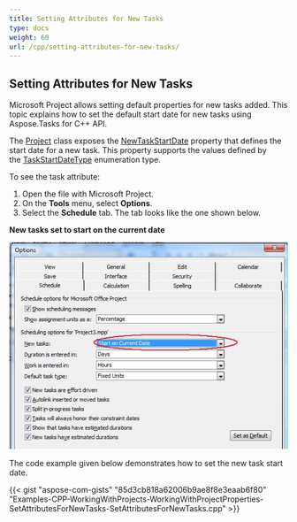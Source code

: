 ```yaml
---
title: Setting Attributes for New Tasks
type: docs
weight: 60
url: /cpp/setting-attributes-for-new-tasks/
---
```


## **Setting Attributes for New Tasks**
Microsoft Project allows setting default properties for new tasks added. This topic explains how to set the default start date for new tasks using Aspose.Tasks for C++ API.

The [Project]() class exposes the [NewTaskStartDate]() property that defines the start date for a new task. This property supports the values defined by the [TaskStartDateType]() enumeration type.

To see the task attribute:

1. Open the file with Microsoft Project.
2. On the **Tools** menu, select **Options**.
3. Select the **Schedule** tab.
   The tab looks like the one shown below.

**New tasks set to start on the current date** 

![edit task's schedule options in Microsoft Project](working-with-project-properties_6.png)

The code example given below demonstrates how to set the new task start date.

{{< gist "aspose-com-gists" "85d3cb818a62006b9ae8f8e3eaab6f80" "Examples-CPP-WorkingWithProjects-WorkingWithProjectProperties-SetAttributesForNewTasks-SetAttributesForNewTasks.cpp" >}}
